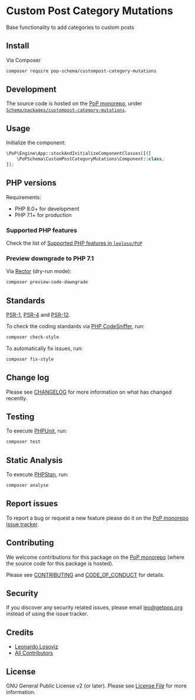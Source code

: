 # Custom Post Category Mutations

<!--
[![Build Status][ico-travis]][link-travis]
[![Quality Score][ico-code-quality]][link-code-quality]
[![Software License][ico-license]](LICENSE.md)
[![Latest Version on Packagist][ico-version]][link-packagist]
[![Coverage Status][ico-scrutinizer]][link-scrutinizer]
[![Total Downloads][ico-downloads]][link-downloads]
-->

Base functionality to add categories to custom posts

## Install

Via Composer

``` bash
composer require pop-schema/custompost-category-mutations
```

## Development

The source code is hosted on the [PoP monorepo](https://github.com/leoloso/PoP), under [`Schema/packages/custompost-category-mutations`](https://github.com/leoloso/PoP/tree/master/layers/Schema/packages/custompost-category-mutations).

## Usage

Initialize the component:

``` php
\PoP\Engine\App::stockAndInitializeComponentClasses([([
    \PoPSchema\CustomPostCategoryMutations\Component::class,
]);
```

## PHP versions

Requirements:

- PHP 8.0+ for development
- PHP 7.1+ for production

### Supported PHP features

Check the list of [Supported PHP features in `leoloso/PoP`](https://github.com/leoloso/PoP/blob/master/docs/supported-php-features.md)

### Preview downgrade to PHP 7.1

Via [Rector](https://github.com/rectorphp/rector) (dry-run mode):

```bash
composer preview-code-downgrade
```

## Standards

[PSR-1](https://www.php-fig.org/psr/psr-1), [PSR-4](https://www.php-fig.org/psr/psr-4) and [PSR-12](https://www.php-fig.org/psr/psr-12).

To check the coding standards via [PHP CodeSniffer](https://github.com/squizlabs/PHP_CodeSniffer), run:

``` bash
composer check-style
```

To automatically fix issues, run:

``` bash
composer fix-style
```

## Change log

Please see [CHANGELOG](CHANGELOG.md) for more information on what has changed recently.

## Testing

To execute [PHPUnit](https://phpunit.de/), run:

``` bash
composer test
```

## Static Analysis

To execute [PHPStan](https://github.com/phpstan/phpstan), run:

``` bash
composer analyse
```

## Report issues

To report a bug or request a new feature please do it on the [PoP monorepo issue tracker](https://github.com/leoloso/PoP/issues).

## Contributing

We welcome contributions for this package on the [PoP monorepo](https://github.com/leoloso/PoP) (where the source code for this package is hosted).

Please see [CONTRIBUTING](CONTRIBUTING.md) and [CODE_OF_CONDUCT](CODE_OF_CONDUCT.md) for details.

## Security

If you discover any security related issues, please email leo@getpop.org instead of using the issue tracker.

## Credits

- [Leonardo Losoviz][link-author]
- [All Contributors][link-contributors]

## License

GNU General Public License v2 (or later). Please see [License File](LICENSE.md) for more information.

[ico-version]: https://img.shields.io/packagist/v/pop-schema/custompost-category-mutations.svg?style=flat-square
[ico-license]: https://img.shields.io/badge/license-GPLv2-brightgreen.svg?style=flat-square
[ico-travis]: https://img.shields.io/travis/pop-schema/custompost-category-mutations/master.svg?style=flat-square
[ico-scrutinizer]: https://img.shields.io/scrutinizer/coverage/g/pop-schema/custompost-category-mutations.svg?style=flat-square
[ico-code-quality]: https://img.shields.io/scrutinizer/g/pop-schema/custompost-category-mutations.svg?style=flat-square
[ico-downloads]: https://img.shields.io/packagist/dt/pop-schema/custompost-category-mutations.svg?style=flat-square

[link-packagist]: https://packagist.org/packages/pop-schema/custompost-category-mutations
[link-travis]: https://travis-ci.org/pop-schema/custompost-category-mutations
[link-scrutinizer]: https://scrutinizer-ci.com/g/pop-schema/custompost-category-mutations/code-structure
[link-code-quality]: https://scrutinizer-ci.com/g/pop-schema/custompost-category-mutations
[link-downloads]: https://packagist.org/packages/pop-schema/custompost-category-mutations
[link-author]: https://github.com/leoloso
[link-contributors]: ../../../../../../contributors
